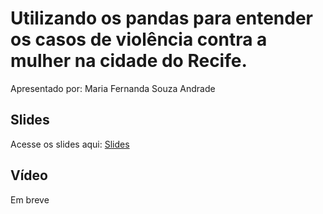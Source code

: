 # Utilizando os pandas para entender os casos de violência contra a mulher na cidade do Recife.

Apresentado por: Maria Fernanda Souza Andrade


## Slides

Acesse os slides aqui: [Slides](./)


## Vídeo

Em breve